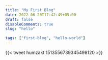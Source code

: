 ```yaml
---
title: "My First Blog"
date: 2022-06-26T17:42:49+05:00
draft: false
disableComments: true
slug: "hello"

tags: ["first-blog", "hello-world"]
---
```


{{< tweet humzakt 1513556739345498120 >}}
